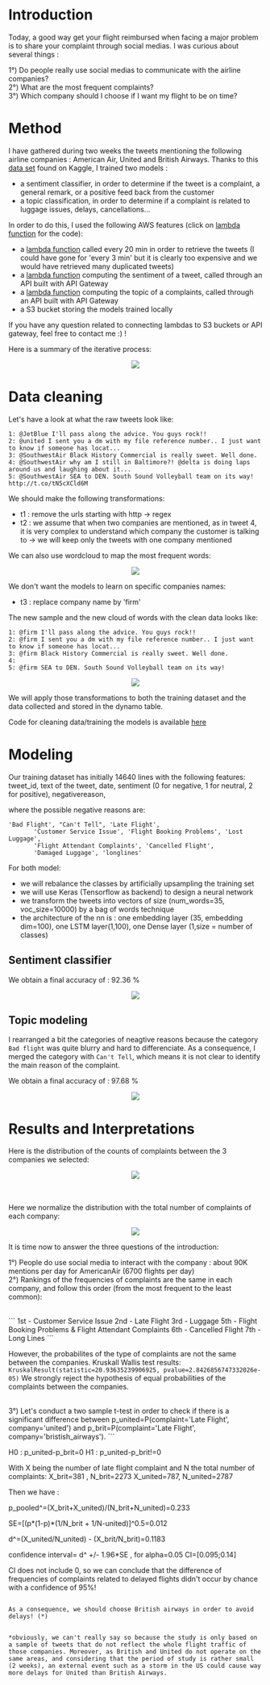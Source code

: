 # Introduction

Today, a good way get your flight reimbursed when facing a major problem is to share your complaint through social medias. I was curious about several things : 

1°) Do people really use social medias to communicate with the airline companies?
<br>
2°) What are the most frequent complaints?
<br>
3°) Which company should I choose if I want my flight to be on time?

# Method

I have gathered during two weeks the tweets mentioning  the following airline companies : American Air, United and British Airways. Thanks to this [data set](https://www.kaggle.com/crowdflower/twitter-airline-sentiment) found on Kaggle, I trained two models : 
- a sentiment classifier, in order to determine if the tweet is a complaint, a general remark, or a positive feed back from the customer
- a topic classification, in order to determine if a complaint is related to luggage issues, delays, cancellations...

In order to do this, I used the following AWS features (click on [lambda function](https://github.com/guillaumedelaloy/airlines-complaints-microservice/tree/master/aws_files) for the code):

- a [lambda function](https://github.com/guillaumedelaloy/airlines-complaints-microservice/blob/master/aws_files/stream_tweets_git.py) called every 20 min in order to retrieve the tweets (I could have gone for 'every 3 min' but it is clearly too expensive and we would have retrieved many duplicated tweets)
- a [lambda function](https://github.com/guillaumedelaloy/airlines-complaints-microservice/blob/master/aws_files/call_sentiment_git.py) computing the sentiment of a tweet, called through an API built with API Gateway
- a [lambda function](https://github.com/guillaumedelaloy/airlines-complaints-microservice/blob/master/aws_files/call_topic_classif_git.py) computing the topic of a complaints, called through an API built with API Gateway
- a S3 bucket storing the models trained locally

If you have any question related to connecting lambdas to S3 buckets or API gateway, feel free to contact me :) !



Here is a summary of the iterative process:


<p align="center">
  <img src= "https://github.com/guillaumedelaloy/airlines-complaints-microservice/blob/master/image/architecture.png?raw=true">
</p>


# Data cleaning

Let's have a look at what the raw tweets look like:

```
1: @JetBlue I'll pass along the advice. You guys rock!!
2: @united I sent you a dm with my file reference number.. I just want to know if someone has locat...
3: @SouthwestAir Black History Commercial is really sweet. Well done.
4: @SouthwestAir why am I still in Baltimore?! @delta is doing laps around us and laughing about it...
5: @SouthwestAir SEA to DEN. South Sound Volleyball team on its way! http://t.co/tN5cXCld6M

```
We should make the following transformations:
- t1 : remove the urls starting with http -> regex
- t2 : we assume that when two companies are mentioned, as in tweet 4, it is very complex to understand which company the customer is talking to -> we will keep only the tweets with one company mentioned
 
 We can also use wordcloud to map the most frequent words:
 
 <p align="center">
  <img src= "https://github.com/guillaumedelaloy/airlines-complaints-microservice/blob/master/image/wordcloud_airline_1.png?raw=true">
</p>

We don't want the models to learn on specific companies names:
- t3 : replace company name by 'firm'

The new sample and the new cloud of words with the clean data looks like:

```
1: @firm I'll pass along the advice. You guys rock!!
2: @firm I sent you a dm with my file reference number.. I just want to know if someone has locat...
3: @firm Black History Commercial is really sweet. Well done.
4: 
5: @firm SEA to DEN. South Sound Volleyball team on its way!

```

 <p align="center">
  <img src= "https://github.com/guillaumedelaloy/airlines-complaints-microservice/blob/master/image/wordcloud_airline_2.png?raw=true">
</p>

We will apply those transformations to both the training dataset and the data collected and stored in the dynamo table.

Code for cleaning data/training the models is available [here](airlines-complaints-microservice/airlines_complaints_analysis.ipynb)

# Modeling

Our training dataset has initially 14640 lines with the following features:
tweet_id, text of the tweet, date, sentiment (0 for negative, 1 for neutral, 2 for positive), negativereason,

where the possible negative reasons are:

```
'Bad Flight', "Can't Tell", 'Late Flight',
       'Customer Service Issue', 'Flight Booking Problems', 'Lost Luggage',
       'Flight Attendant Complaints', 'Cancelled Flight',
       'Damaged Luggage', 'longlines'
```
For both model: 
- we will rebalance the classes by artificially upsampling the training set
- we will use Keras (Tensorflow as backend) to design a neural network
- we transform the tweets into vectors of size (num_words=35, voc_size=10000) by a bag of words technique
- the architecture of the nn is : one embedding layer (35, embedding dim=100), one LSTM layer(1,100), one Dense layer (1,size = number of classes)


## Sentiment classifier

We obtain a final accuracy of : 92.36 %

<p align="center">
  <img src= "https://github.com/guillaumedelaloy/airlines-complaints-microservice/blob/master/image/sentiment_training.png?raw=true">
</p>

## Topic modeling

I rearranged a bit the categories of neagtive reasons because the category ```Bad flight``` was quite blurry and hard to differenciate. As a consequence, I merged the category with ```Can't Tell```, which means it is not clear to identify the main reason of the complaint.

We obtain a final accuracy of : 97.68 %

<p align="center">
  <img src= "https://github.com/guillaumedelaloy/airlines-complaints-microservice/blob/master/image/topic_training.png?raw=true">
</p>

# Results and Interpretations

Here is the distribution of the counts of complaints between the 3 companies we selected:
<br>
<p align="center">
  <img src= "https://github.com/guillaumedelaloy/airlines-complaints-microservice/blob/master/image/distrib_complaints.png?raw=true">
</p>
<br>
<br>
Here we normalize the distribution with the total number of complaints of each company:
<br>
<p align="center">
  <img src= "https://github.com/guillaumedelaloy/airlines-complaints-microservice/blob/master/image/topic_repartittion.png?raw=true">
</p>
It is time now to answer the three questions of the introduction:

1°) People do use social media to interact with the company : about 90K mentions per day for AmericanAir (6700 flights per day)
<br>
2°) Rankings of the frequencies of complaints are the same in each company, and follow this order (from the most frequent to the least common):

<br>
```
1st - Customer Service Issue
2nd - Late Flight
3rd - Luggage
5th - Flight Booking Problems & Flight Attendant Complaints
6th - Cancelled Flight
7th - Long Lines
```

However, the probabilites of the type of complaints are not the same between the companies.
Kruskall Wallis test results: ```KruskalResult(statistic=20.93635239906925, pvalue=2.8426856747332026e-05)```
We strongly reject the hypothesis of equal probabilities of the complaints between the companies.
 

<br>
3°) Let's conduct a two sample t-test in order to check if there is a significant difference between p_united=P(complaint='Late Flight', company='united') and p_brit=P(complaint='Late Flight', company='bristish_airways').
```

H0 : p_united-p_brit=0
H1 : p_united-p_brit!=0

With X being the number of late flight complaint and N the total number of complaints:
X_brit=381 , N_brit=2273
X_united=787, N_united=2787

Then we have : 


p_pooled^=(X_brit+X_united)/(N_brit+N_united)=0.233

SE=[(p*(1-p)*(1/N_brit + 1/N-united)]^0.5=0.012

d^=(X_united/N_united) - (X_brit/N_brit)=0.1183

confidence interval= d^ +/- 1.96*SE , for alpha=0.05
CI=[0.095;0.14]

CI does not include 0, so we can conclude that the difference of frequencies of 
complaints related to delayed flights didn't occur by chance with a confidence of 95%!
```

As a consequence, we should choose British airways in order to avoid delays! (*)


*obviously, we can't really say so because the study is only based on a sample of tweets that do not reflect the whole flight traffic of those companies. Moreover, as British and United do not operate on the same areas, and considering that the period of study is rather small (2 weeks), an external event such as a storm in the US could cause way more delays for United than British Airways.








